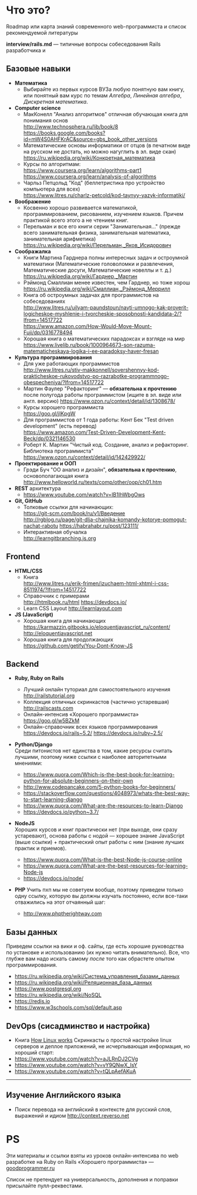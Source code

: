 # Что это?
Roadmap или карта знаний современного web-программиста и список рекомендуемой литературы

**interview/rails.md** — типичные вопросы собеседования Rails разработчика и 

## Базовые навыки

- **Математика**
    + Выбирайте из первых курсов ВУЗа любую понятную вам книгу, или понятный вам курс по темам *Алгебра*, *Линейная алгебра*, *Дискретная математика*.
- **Computer science**
    + МакКонелл "Анализ алгоритмов" отличная обучающая книга для понимания основ  
      http://www.technosphera.ru/lib/book/8  
      https://books.google.com/books?id=mW4S0AHFKrAC&source=gbs_book_other_versions
    + Математические основы информатики от отцов (в печатном виде на русском не достать, но можно нагуглить в эл. виде скан)  
      https://ru.wikipedia.org/wiki/Конкретная_математика
    + Курсы по алгоритмам:  
      https://www.coursera.org/learn/algorithms-part1  
      https://www.coursera.org/learn/analysis-of-algorithms  
    + Чарльз Петцольд "Код" (беллетристика про устройство компьютера для всех)  
      https://www.litres.ru/charlz-petcold/kod-taynyy-yazyk-informatiki/
- **Воображение**
    + Косвенно хорошо развивается математикой, программированием, рисованием, изучением языков. Причем практикой всего этого а не чтением книг.
    + Перельман и все его книги серии "Занимательная..." (прежде всего занимательная физика, занимательная математика, занимательная арифметика)  
    https://ru.wikipedia.org/wiki/Перельман,_Яков_Исидорович
- **Соображалка**
     + Книги Мартина Гарднера полны интересных задач и остроумной математики (Математические головоломки и развлечения, Математические досуги, Математические новеллы и т. д.)  
      https://ru.wikipedia.org/wiki/Гарднер,_Мартин
    + Рэймонд Смаллиан менее известен, чем Гарднер, но тоже хорош  
      https://ru.wikipedia.org/wiki/Смаллиан,_Рэймонд_Меррилл
    + Книга об остроумных задачах для программистов на собеседованиях  
      http://www.litres.ru/uilyam-paundstoun/nayti-umnogo-kak-proverit-logicheskoe-myshlenie-i-tvorcheskie-sposobnosti-kandidata-2/?lfrom=14517722  
      https://www.amazon.com/How-Would-Move-Mount-Fuji/dp/0316778494 
    + Хорошая книга о математических парадоксах и взгляде на мир  
      https://www.livelib.ru/book/1000964673-son-razuma-matematicheskaya-logika-i-ee-paradoksy-haver-fresan
- **Культура программирования**
    + Для уже работающих программистов  
      http://www.litres.ru/stiv-makkonnell/sovershennyy-kod-prakticheskoe-rukovodstvo-po-razrabotke-programmnogo-obespecheniya/?lfrom=14517722
    + Мартин Фаулер "Рефакторинг" — **обязательна к прочтению** после полугода работы программистом (ищите в эл. виде или англ. версию)
      https://www.ozon.ru/context/detail/id/1308678/
    + Курсы хорошего программиста  
      https://goo.gl/jIKpgW
    + Для программистов от 1 года работы: Кент Бек "Test driven development" (есть перевод)  
      https://www.amazon.com/Test-Driven-Development-Kent-Beck/dp/0321146530
    + Роберт К. Мартин "Чистый код. Создание, анализ и рефакторинг. Библиотека программиста" 
      https://www.ozon.ru/context/detail/id/142429922/
- **Проектирование и ООП**
    + Грэди Буч "ОО анализ и дизайн", **обязательна к прочтению**, основополагающая книга  
      http://www.helloworld.ru/texts/comp/other/oop/ch01.htm  
- **REST** архитектура 
    + https://www.youtube.com/watch?v=IB1IhWbgOws
- **Git, GitHub** 
    + Толковые ссылки для начинающих:  
      https://git-scm.com/book/ru/v1/Введение  
      http://rgblog.ru/page/git-dlja-chajnika-komandy-kotorye-pomogut-nachat-rabotu
      https://habrahabr.ru/post/123111/  
    + Интерактивная обучалка  
      http://learngitbranching.js.org  


## Frontend

- **HTML/CSS** 
    + Книга  
      http://www.litres.ru/erik-frimen/izuchaem-html-xhtml-i-css-8511974/?lfrom=14517722
    + Справочник с примерами  
      http://htmlbook.ru/html
      https://devdocs.io/
    + Learn CSS Layout
      http://learnlayout.com
- **JS (JavaScript)** 
    + Хорошая книга для начинающих  
      https://karmazzin.gitbooks.io/eloquentjavascript_ru/content/  
      http://eloquentjavascript.net
    + Хорошая книга для продолжающих  
      https://github.com/getify/You-Dont-Know-JS  


## Backend

- **Ruby, Ruby on Rails** 
    + Лучший онлайн туториал для самостоятельного изучения  
      http://railstutorial.org
    + Коллекция отличных скринкастов (частично устаревшая)
      http://railscasts.com 
    + Онлайн-интенсив «Хорошего программиста»
      https://goo.gl/w5BZkM
    + Онлайн-справочник всех языков программирования
      https://devdocs.io/rails~5.2/
      https://devdocs.io/ruby~2.5/
- **Python/Django**  
  Среди питонистов нет единства в том, какие ресурсы считать лучшими, поэтому ниже ссылки с наиболее авторитетными мнениями:  
  + https://www.quora.com/Which-is-the-best-book-for-learning-python-for-absolute-beginners-on-their-own  
  + http://www.codepancake.com/5-python-books-for-beginners/  
  + https://stackoverflow.com/questions/4048973/whats-the-best-way-to-start-learning-django  
  + https://www.quora.com/What-are-the-resources-to-learn-Django    
  + https://devdocs.io/python~3.7/
  
- **NodeJS**  
  Хороших курсов и книг практически нет (при выходе, они сразу устаревают), основа работы с нодой — хорошее знание JavaScript (выше ссылки) + практический опыт работы с ним (знание лучших практик и приемов).  
  + https://www.quora.com/What-is-the-best-Node-js-course-online  
  + https://www.quora.com/What-are-the-best-resources-for-learning-Node-js
  + https://devdocs.io/node/
- **PHP**
  Учить пхп мы не советуем вообще, поэтому приведем только одну ссылку, которую вы должны изучать постоянно, если все-таки отважились на этот отчаянный шаг:  
  + http://www.phptherightway.com  

## Базы данных
Приведем ссылки на вики и оф. сайты, где есть хорошие руководства по установке и использованию (их нужно читать внимательно). Все, что глубже вам надо искать самому *после* того как обрастете опытом программирования.  
- https://ru.wikipedia.org/wiki/Система_управления_базами_данных  
- https://ru.wikipedia.org/wiki/Реляционная_база_данных  
- https://www.postgresql.org  
- https://ru.wikipedia.org/wiki/NoSQL  
- https://redis.io
- https://www.w3schools.com/sql/default.asp

## DevOps (сисадминство и настройка)
- Книга [How Linux works](https://books.google.rs/books/about/How_Linux_Works.html?id=wOGUuoHUyAEC&printsec=frontcover&source=kp_read_button&redir_esc=y#v=onepage&q&f=false)
Скринкасты о простой настройке linux серверов и деплое приложений, не исчерпывающая информация, но хороший старт:  
- https://www.youtube.com/watch?v=aJLRnDJ2CVg
- https://www.youtube.com/watch?v=vY9QNwX_IsY
- https://www.youtube.com/watch?v=tQLpAefAKuA

---

## Изучение Английского языка
- Поиск перевода на английский в контексте для русский слов, выражений и идиом
  http://context.reverso.net

# PS

Эти материалы и ссылки взяты из уроков онлайн-интенсива по web разработке на Ruby on Rails «Хорошего программиста» — [goodprogrammer.ru](https://goo.gl/w5BZkM)

Список не претендует на универсальность, дополнения и поправки присылайте пулл-реквестами.
